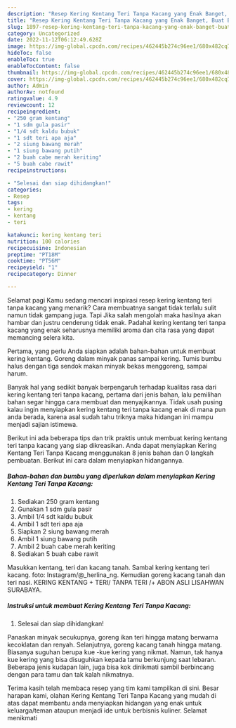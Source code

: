 ```yaml
---
description: "Resep Kering Kentang Teri Tanpa Kacang yang Enak Banget, Buat Buka Puasa Enak Banget"
title: "Resep Kering Kentang Teri Tanpa Kacang yang Enak Banget, Buat Buka Puasa Enak Banget"
slug: 1897-resep-kering-kentang-teri-tanpa-kacang-yang-enak-banget-buat-buka-puasa-enak-banget
category: Uncategorized
date: 2022-11-12T06:12:49.628Z
image: https://img-global.cpcdn.com/recipes/462445b274c96ee1/680x482cq70/kering-kentang-teri-tanpa-kacang-foto-resep-utama.jpg
hideToc: false
enableToc: true
enableTocContent: false
thumbnail: https://img-global.cpcdn.com/recipes/462445b274c96ee1/680x482cq70/kering-kentang-teri-tanpa-kacang-foto-resep-utama.jpg
cover: https://img-global.cpcdn.com/recipes/462445b274c96ee1/680x482cq70/kering-kentang-teri-tanpa-kacang-foto-resep-utama.jpg
author: Admin
authorAv: notfound
ratingvalue: 4.9
reviewcount: 12
recipeingredient:
- "250 gram kentang"
- "1 sdm gula pasir"
- "1/4 sdt kaldu bubuk"
- "1 sdt teri apa aja"
- "2 siung bawang merah"
- "1 siung bawang putih"
- "2 buah cabe merah keriting"
- "5 buah cabe rawit"
recipeinstructions:

- "Selesai dan siap dihidangkan!"
categories:
- Resep
tags:
- kering
- kentang
- teri

katakunci: kering kentang teri 
nutrition: 100 calories
recipecuisine: Indonesian
preptime: "PT18M"
cooktime: "PT56M"
recipeyield: "1"
recipecategory: Dinner

---
```



Selamat pagi Kamu sedang mencari inspirasi resep kering kentang teri tanpa kacang yang menarik? Cara membuatnya sangat tidak terlalu sulit namun tidak gampang juga. Tapi Jika salah mengolah maka hasilnya akan hambar dan justru cenderung tidak enak. Padahal kering kentang teri tanpa kacang yang enak seharusnya memiliki aroma dan cita rasa yang dapat memancing selera kita.


Pertama, yang perlu Anda siapkan adalah bahan-bahan untuk membuat kering kentang. Goreng dalam minyak panas sampai kering. Tumis bumbu halus dengan tiga sendok makan minyak bekas menggoreng, sampai harum.

Banyak hal yang sedikit banyak berpengaruh terhadap kualitas rasa dari kering kentang teri tanpa kacang, pertama dari jenis bahan, lalu pemilihan bahan segar hingga cara membuat dan menyajikannya. Tidak usah pusing kalau ingin menyiapkan kering kentang teri tanpa kacang enak di mana pun anda berada, karena asal sudah tahu triknya maka hidangan ini mampu menjadi sajian istimewa.


Berikut ini ada beberapa tips dan trik praktis untuk membuat kering kentang teri tanpa kacang yang siap dikreasikan. Anda dapat menyiapkan Kering Kentang Teri Tanpa Kacang menggunakan 8 jenis bahan dan 0 langkah pembuatan. Berikut ini cara dalam menyiapkan hidangannya.

<!--inarticleads1-->

##### Bahan-bahan dan bumbu yang diperlukan dalam menyiapkan Kering Kentang Teri Tanpa Kacang:

1. Sediakan 250 gram kentang
1. Gunakan 1 sdm gula pasir
1. Ambil 1/4 sdt kaldu bubuk
1. Ambil 1 sdt teri apa aja
1. Siapkan 2 siung bawang merah
1. Ambil 1 siung bawang putih
1. Ambil 2 buah cabe merah keriting
1. Sediakan 5 buah cabe rawit


Masukkan kentang, teri dan kacang tanah. Sambal kering kentang teri kacang. foto: Instagram/@_herlina_ng. Kemudian goreng kacang tanah dan teri nasi. KERING KENTANG + TERI/ TANPA TERI /+ ABON ASLI LISAHWAN SURABAYA. 

<!--inarticleads2-->

##### Instruksi untuk membuat Kering Kentang Teri Tanpa Kacang:


1. Selesai dan siap dihidangkan!

Panaskan minyak secukupnya, goreng ikan teri hingga matang berwarna kecoklatan dan renyah. Selanjutnya, goreng kacang tanah hingga matang. Biasanya suguhan berupa kue -kue kering yang nikmat. Namun, tak hanya kue kering yang bisa disuguhkan kepada tamu berkunjung saat lebaran. Beberapa jenis kudapan lain, juga bisa kok dinikmati sambil berbincang dengan para tamu dan tak kalah nikmatnya. 

Terima kasih telah membaca resep yang tim kami tampilkan di sini. Besar harapan kami, olahan Kering Kentang Teri Tanpa Kacang yang mudah di atas dapat membantu anda menyiapkan hidangan yang enak untuk keluarga/teman ataupun menjadi ide untuk berbisnis kuliner. Selamat menikmati
